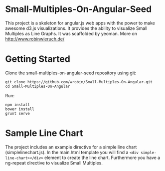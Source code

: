 Small-Multiples-On-Angular-Seed
==================

This project is a skeleton for angular.js web apps with the power to make awesome d3.js visualizations. It provides the ability to visualize Small Multiples as Line Graphs. It was scaffolded by yeoman. More on http://www.robinwieruch.de/

Getting Started
==================

Clone the small-multiples-on-angular-seed repository using git:

```
git clone https://github.com/wrobin/Small-Multiples-On-Angular.git
cd Small-Multiples-On-Angular
```

Run:

```
npm install
bower install
grunt serve
```

Sample Line Chart
==================

The project includes an example directive for a simple line chart (simplelinechart.js). In the main.html template you will find a `<div simple-line-chart></div>` element to create the line chart. Furthermore you have a ng-repeat directive to visualize Small Multiples.
